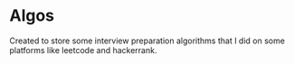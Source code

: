 # Algos

Created to store some interview preparation algorithms that I did on some platforms like leetcode and hackerrank.
